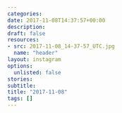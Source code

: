 ```yaml
---
categories:
date: 2017-11-08T14:37:57+00:00
description:
draft: false
resources:
- src: 2017-11-08_14-37-57_UTC.jpg
  name: "header"
layout: instagram
options:
  unlisted: false
stories:
subtitle:
title: "2017-11-08"
tags: []
---
```


 
